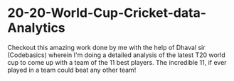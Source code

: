 # 20-20-World-Cup-Cricket-data-Analytics
Checkout this amazing work done by me with the help of Dhaval sir (Codebasics) wherein I'm doing a detailed analysis of the latest T20 world cup to come up with a team of the 11 best players. The incredible 11, if ever played in a team could beat any other team!
